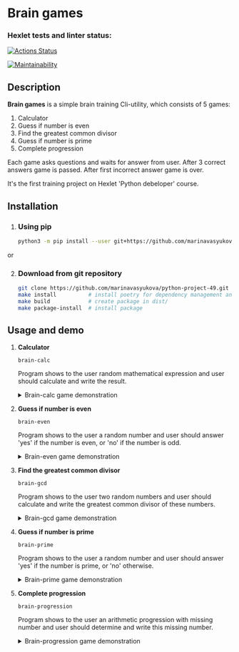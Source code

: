 # Brain games
### Hexlet tests and linter status:
[![Actions Status](https://github.com/marinavasyukova/python-project-49/workflows/hexlet-check/badge.svg)](https://github.com/marinavasyukova/python-project-49/actions)

[![Maintainability](https://api.codeclimate.com/v1/badges/3c4a10d1b77687e60284/maintainability)](https://codeclimate.com/github/marinavasyukova/python-project-49/maintainability)



## Description
**Brain games** is a simple brain training Cli-utility, which consists of 5 games:

1. Calculator
2. Guess if number is even
3. Find the greatest common divisor
4. Guess if number is prime
5. Complete progression

Each game asks questions and waits for answer from user. After 3 correct answers game is passed. After first incorrect answer game is over.

It's the first training project on Hexlet 'Python debeloper' course.

## Installation

1. ### Using pip

    ```bash
    python3 -m pip install --user git+https://github.com/marinavasyukova/python-project-49.git
    ```
or

2. ### Download from git repository

    ```bash
    git clone https://github.com/marinavasyukova/python-project-49.git
    make install          # install poetry for dependency management and packaging
    make build            # create package in dist/
    make package-install  # install package
    ```

## Usage and demo

1. **Calculator**
    ```
    brain-calc
    ```
    Program shows to the user random mathematical expression and user should calculate and write the result.

    <details>
    <summary>Brain-calc game demonstration</summary>

    [![asciicast](https://asciinema.org/a/SdNAnHAgMrpn9ZLm9GeU8aR3d.svg)](https://asciinema.org/a/SdNAnHAgMrpn9ZLm9GeU8aR3d)

    </details>


2. **Guess if number is even**
    ```
    brain-even
    ```
    Program shows to the user a random number and user should answer 'yes' if the number is even, or 'no' if the number is odd.

    <details>
    <summary>Brain-even game demonstration</summary>
    
    [![asciicast](https://asciinema.org/a/oU96SVjCjfGdo3OSiGhsui2rC.svg)](https://asciinema.org/a/oU96SVjCjfGdo3OSiGhsui2rC)

    </details>

3. **Find the greatest common divisor**
    ```
    brain-gcd
    ```
    Program shows to the user two random numbers and user should calculate and write the greatest common divisor of these numbers.
    <details>
    <summary>Brain-gcd game demonstration</summary>

    [![asciicast](https://asciinema.org/a/cJZGVkI0KgDjvFjfqgTm4a259.svg)](https://asciinema.org/a/cJZGVkI0KgDjvFjfqgTm4a259)

    </details>

4. **Guess if number is prime**
    ```
    brain-prime
    ```
    Program shows to the user a random number and user should answer 'yes' if the number is prime, or 'no' otherwise.
    <details>
    <summary>Brain-prime game demonstration</summary>

    [![asciicast](https://asciinema.org/a/zdIk5MAa7K3mlwE1zmmJCj1mp.svg)](https://asciinema.org/a/zdIk5MAa7K3mlwE1zmmJCj1mp)

    </details>

5. **Complete progression**
    ```
    brain-progression
    ```
    Program shows to the user an arithmetic progression with missing number and user should determine and write this missing number.

    <details>
    <summary>Brain-progression game demonstration</summary>

    [![asciicast](https://asciinema.org/a/UjPyvXYgqG6kP0AoLSW55g9jG.svg)](https://asciinema.org/a/UjPyvXYgqG6kP0AoLSW55g9jG)

    </details>

